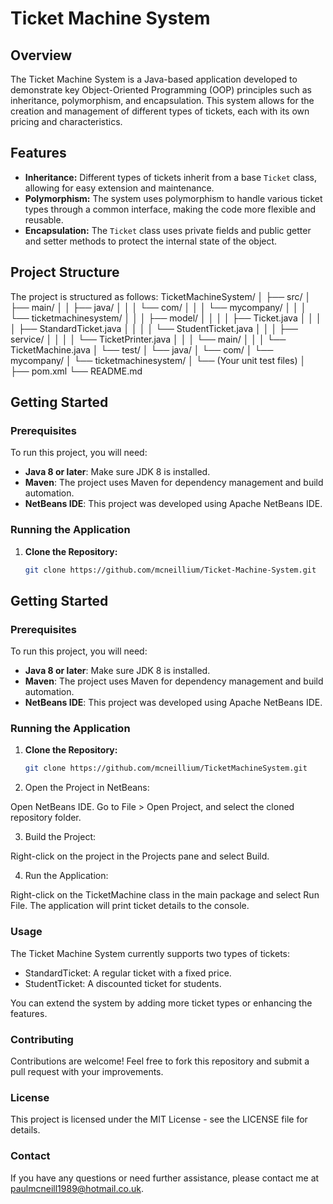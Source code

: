 # Ticket Machine System

## Overview
The Ticket Machine System is a Java-based application developed to demonstrate key Object-Oriented Programming (OOP) principles such as inheritance, polymorphism, and encapsulation. This system allows for the creation and management of different types of tickets, each with its own pricing and characteristics.

## Features
- **Inheritance:** Different types of tickets inherit from a base `Ticket` class, allowing for easy extension and maintenance.
- **Polymorphism:** The system uses polymorphism to handle various ticket types through a common interface, making the code more flexible and reusable.
- **Encapsulation:** The `Ticket` class uses private fields and public getter and setter methods to protect the internal state of the object.

## Project Structure
The project is structured as follows:
TicketMachineSystem/
│
├── src/
│ ├── main/
│ │ ├── java/
│ │ │ └── com/
│ │ │ └── mycompany/
│ │ │ └── ticketmachinesystem/
│ │ │ ├── model/
│ │ │ │ ├── Ticket.java
│ │ │ │ ├── StandardTicket.java
│ │ │ │ └── StudentTicket.java
│ │ │ ├── service/
│ │ │ │ └── TicketPrinter.java
│ │ │ └── main/
│ │ │ └── TicketMachine.java
│ └── test/
│ └── java/
│ └── com/
│ └── mycompany/
│ └── ticketmachinesystem/
│ └── (Your unit test files)
│
├── pom.xml
└── README.md


## Getting Started

### Prerequisites
To run this project, you will need:
- **Java 8 or later**: Make sure JDK 8 is installed.
- **Maven**: The project uses Maven for dependency management and build automation.
- **NetBeans IDE**: This project was developed using Apache NetBeans IDE.

### Running the Application
1. **Clone the Repository:**
   ```bash
   git clone https://github.com/mcneillium/Ticket-Machine-System.git


## Getting Started

### Prerequisites
To run this project, you will need:
- **Java 8 or later**: Make sure JDK 8 is installed.
- **Maven**: The project uses Maven for dependency management and build automation.
- **NetBeans IDE**: This project was developed using Apache NetBeans IDE.

### Running the Application
1. **Clone the Repository:**
   ```bash
   git clone https://github.com/mcneillium/TicketMachineSystem.git

2. Open the Project in NetBeans:

Open NetBeans IDE.
Go to File > Open Project, and select the cloned repository folder.

3. Build the Project:

Right-click on the project in the Projects pane and select Build.

4. Run the Application:

Right-click on the TicketMachine class in the main package and select Run File.
The application will print ticket details to the console.

### Usage
The Ticket Machine System currently supports two types of tickets:

- StandardTicket: A regular ticket with a fixed price.
- StudentTicket: A discounted ticket for students.

You can extend the system by adding more ticket types or enhancing the features.

### Contributing
Contributions are welcome! Feel free to fork this repository and submit a pull request with your improvements.

### License
This project is licensed under the MIT License - see the LICENSE file for details.

### Contact
If you have any questions or need further assistance, please contact me at paulmcneill1989@hotmail.co.uk.
